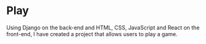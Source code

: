 # Play 
Using Django on the back-end and HTML, CSS, JavaScript and React on the front-end, I have created a project that allows users to play a game.
